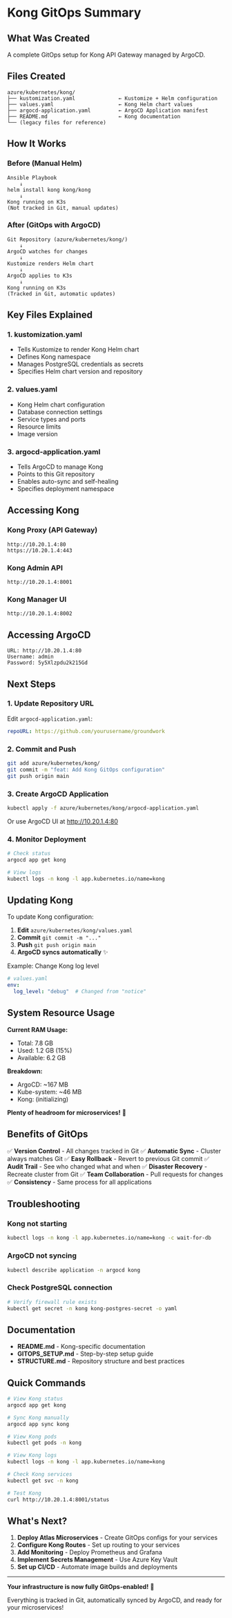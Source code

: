 # Kong GitOps Summary

## What Was Created

A complete GitOps setup for Kong API Gateway managed by ArgoCD.

## Files Created

```
azure/kubernetes/kong/
├── kustomization.yaml              ← Kustomize + Helm configuration
├── values.yaml                     ← Kong Helm chart values
├── argocd-application.yaml         ← ArgoCD Application manifest
├── README.md                       ← Kong documentation
└── (legacy files for reference)
```

## How It Works

### Before (Manual Helm)
```
Ansible Playbook
    ↓
helm install kong kong/kong
    ↓
Kong running on K3s
(Not tracked in Git, manual updates)
```

### After (GitOps with ArgoCD)
```
Git Repository (azure/kubernetes/kong/)
    ↓
ArgoCD watches for changes
    ↓
Kustomize renders Helm chart
    ↓
ArgoCD applies to K3s
    ↓
Kong running on K3s
(Tracked in Git, automatic updates)
```

## Key Files Explained

### 1. **kustomization.yaml**
- Tells Kustomize to render Kong Helm chart
- Defines Kong namespace
- Manages PostgreSQL credentials as secrets
- Specifies Helm chart version and repository

### 2. **values.yaml**
- Kong Helm chart configuration
- Database connection settings
- Service types and ports
- Resource limits
- Image version

### 3. **argocd-application.yaml**
- Tells ArgoCD to manage Kong
- Points to this Git repository
- Enables auto-sync and self-healing
- Specifies deployment namespace

## Accessing Kong

### Kong Proxy (API Gateway)
```
http://10.20.1.4:80
https://10.20.1.4:443
```

### Kong Admin API
```
http://10.20.1.4:8001
```

### Kong Manager UI
```
http://10.20.1.4:8002
```

## Accessing ArgoCD

```
URL: http://10.20.1.4:80
Username: admin
Password: 5y5Xlzpdu2k215Gd
```

## Next Steps

### 1. Update Repository URL
Edit `argocd-application.yaml`:
```yaml
repoURL: https://github.com/yourusername/groundwork
```

### 2. Commit and Push
```bash
git add azure/kubernetes/kong/
git commit -m "feat: Add Kong GitOps configuration"
git push origin main
```

### 3. Create ArgoCD Application
```bash
kubectl apply -f azure/kubernetes/kong/argocd-application.yaml
```

Or use ArgoCD UI at http://10.20.1.4:80

### 4. Monitor Deployment
```bash
# Check status
argocd app get kong

# View logs
kubectl logs -n kong -l app.kubernetes.io/name=kong
```

## Updating Kong

To update Kong configuration:

1. **Edit** `azure/kubernetes/kong/values.yaml`
2. **Commit** `git commit -m "..."`
3. **Push** `git push origin main`
4. **ArgoCD syncs automatically** ✨

Example: Change Kong log level
```yaml
# values.yaml
env:
  log_level: "debug"  # Changed from "notice"
```

## System Resource Usage

**Current RAM Usage:**
- Total: 7.8 GB
- Used: 1.2 GB (15%)
- Available: 6.2 GB

**Breakdown:**
- ArgoCD: ~167 MB
- Kube-system: ~46 MB
- Kong: (initializing)

**Plenty of headroom for microservices!** 🚀

## Benefits of GitOps

✅ **Version Control** - All changes tracked in Git
✅ **Automatic Sync** - Cluster always matches Git
✅ **Easy Rollback** - Revert to previous Git commit
✅ **Audit Trail** - See who changed what and when
✅ **Disaster Recovery** - Recreate cluster from Git
✅ **Team Collaboration** - Pull requests for changes
✅ **Consistency** - Same process for all applications

## Troubleshooting

### Kong not starting
```bash
kubectl logs -n kong -l app.kubernetes.io/name=kong -c wait-for-db
```

### ArgoCD not syncing
```bash
kubectl describe application -n argocd kong
```

### Check PostgreSQL connection
```bash
# Verify firewall rule exists
kubectl get secret -n kong kong-postgres-secret -o yaml
```

## Documentation

- **README.md** - Kong-specific documentation
- **GITOPS_SETUP.md** - Step-by-step setup guide
- **STRUCTURE.md** - Repository structure and best practices

## Quick Commands

```bash
# View Kong status
argocd app get kong

# Sync Kong manually
argocd app sync kong

# View Kong pods
kubectl get pods -n kong

# View Kong logs
kubectl logs -n kong -l app.kubernetes.io/name=kong

# Check Kong services
kubectl get svc -n kong

# Test Kong
curl http://10.20.1.4:8001/status
```

## What's Next?

1. **Deploy Atlas Microservices** - Create GitOps configs for your services
2. **Configure Kong Routes** - Set up routing to your services
3. **Add Monitoring** - Deploy Prometheus and Grafana
4. **Implement Secrets Management** - Use Azure Key Vault
5. **Set up CI/CD** - Automate image builds and deployments

---

**Your infrastructure is now fully GitOps-enabled!** 🎉

Everything is tracked in Git, automatically synced by ArgoCD, and ready for your microservices!


